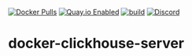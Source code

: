 [![Docker Pulls](https://badgen.net/docker/pulls/noenv/clickhouse-server)](https://hub.docker.com/r/noenv/clickhouse-server)
[![Quay.io Enabled](https://badgen.net/badge/quay%20pulls/enabled/green)](https://quay.io/repository/noenv/clickhouse-server)
[![build](https://github.com/NoEnv/docker-clickhouse-server/actions/workflows/build.yml/badge.svg)](https://github.com/NoEnv/docker-clickhouse-server/actions/workflows/build.yml)
[![Discord](https://badgen.net/discord/online-members/mZAjkQfYSj)](https://discord.gg/mZAjkQfYSj)

# docker-clickhouse-server
